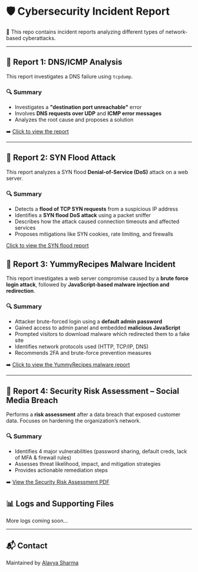 # 🛡️ Cybersecurity Incident Report

📁 This repo contains incident reports analyzing different types of network-based cyberattacks.

---

## 📄 Report 1: DNS/ICMP Analysis

This report investigates a DNS failure using `tcpdump`.

### 🔍 Summary
- Investigates a **"destination port unreachable"** error
- Involves **DNS requests over UDP** and **ICMP error messages**
- Analyzes the root cause and proposes a solution

➡️ [Click to view the report](./Cybersecurity%20incident%20report%20(demo).pdf)

---

## 📄 Report 2: SYN Flood Attack

This report analyzes a SYN flood **Denial-of-Service (DoS)** attack on a web server.

### 🔍 Summary
- Detects a **flood of TCP SYN requests** from a suspicious IP address
- Identifies a **SYN flood DoS attack** using a packet sniffer
- Describes how the attack caused connection timeouts and affected services
- Proposes mitigations like SYN cookies, rate limiting, and firewalls

[Click to view the SYN flood report](./SYN%20FLOOD%20ATTACK%20REPORT.pdf)


## 📄 Report 3: YummyRecipes Malware Incident

This report investigates a web server compromise caused by a **brute force login attack**, followed by **JavaScript-based malware injection and redirection**.

### 🔍 Summary
- Attacker brute-forced login using a **default admin password**
- Gained access to admin panel and embedded **malicious JavaScript**
- Prompted visitors to download malware which redirected them to a fake site
- Identifies network protocols used (HTTP, TCP/IP, DNS)
- Recommends 2FA and brute-force prevention measures

➡️ [Click to view the YummyRecipes malware report](./yummyrecipes-malware-incident-report.pdf)

---


## 📄 Report 4: Security Risk Assessment – Social Media Breach

Performs a **risk assessment** after a data breach that exposed customer data. Focuses on hardening the organization’s network.

### 🔍 Summary
- Identifies 4 major vulnerabilities (password sharing, default creds, lack of MFA & firewall rules)
- Assesses threat likelihood, impact, and mitigation strategies
- Provides actionable remediation steps

➡️ [View the Security Risk Assessment PDF](./security_risk_assessment.pdf)


## 📊 Logs and Supporting Files

More logs coming soon…

---

## 📬 Contact

Maintained by [Alavya Sharma](https://www.linkedin.com/in/alavya-sharma-015974361)


